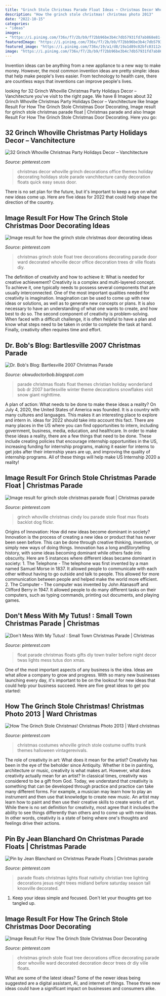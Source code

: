 ```yaml
---
title: "Grinch Stole Christmas Parade Float Ideas ~ Christmas Decor Whoville Grinch Decorations Office Themes Holiday Decorating Holidays Stole Parade Vanchitecture Candy Decoration Floats Quick Easy Seuss Door"
description: "How the grinch stole christmas! christmas photo 2013"
date: "2022-10-15"
categories:
- "ideas"
images:
- "https://i.pinimg.com/736x/f7/2b/b9/f72bb96be3b4c7db57931fd7ab868e81--whoville-costumes-christmas-photos.jpg"
featuredImage: "https://i.pinimg.com/736x/f7/2b/b9/f72bb96be3b4c7db57931fd7ab868e81--whoville-costumes-christmas-photos.jpg"
featured_image: "https://i.pinimg.com/736x/19/a1/d8/19a1d89c02bfc03112df1f7759c90ac2.jpg"
image: "https://i.pinimg.com/736x/f7/2b/b9/f72bb96be3b4c7db57931fd7ab868e81--whoville-costumes-christmas-photos.jpg"
---
```



Invention ideas can be anything from a new appliance to a new way to make money. However, the most common invention ideas are pretty simple: ideas that help make people's lives easier. From technology to health care, there are countless ways that inventions can improve people's lives.

	

		
looking for 32 Grinch Whoville Christmas Party Holidays Decor – Vanchitecture you've visit to the right page. We have 8 Images about 32 Grinch Whoville Christmas Party Holidays Decor – Vanchitecture like Image Result For How The Grinch Stole Christmas Door Decorating, Image result for grinch stole christmas parade float | Christmas parade and also Image Result For How The Grinch Stole Christmas Door Decorating. Here you go:
		
    
## 32 Grinch Whoville Christmas Party Holidays Decor – Vanchitecture

<img loading=lazy src="https://i.pinimg.com/736x/4c/82/09/4c8209f2adb55b6edf1cca02481a08f4.jpg" onerror="this.onerror=null;this.src='https://tse2.mm.bing.net/th?id=OIP.HiFluooRU31o_wdw6OlPKwHaE7&amp;pid=15.1';" alt="32 Grinch Whoville Christmas Party Holidays Decor – Vanchitecture">

_Source: pinterest.com_

>christmas decor whoville grinch decorations office themes holiday decorating holidays stole parade vanchitecture candy decoration floats quick easy seuss door. 

	

There is no set plan for the future, but it's important to keep a eye on what new ideas come up. Here are five ideas for 2022 that could help shape the direction of the country.

    
## Image Result For How The Grinch Stole Christmas Door Decorating Ideas

<img loading=lazy src="https://i.pinimg.com/736x/19/a1/d8/19a1d89c02bfc03112df1f7759c90ac2.jpg" onerror="this.onerror=null;this.src='https://tse3.mm.bing.net/th?id=OIP.8M9LW7V70mCsgi-oDcWRJwHaNK&amp;pid=15.1';" alt="Image result for how the grinch stole christmas door decorating ideas">

_Source: pinterest.com_

>christmas grinch stole float tree decorations decorating parade door ward decorated whoville decor office decoration trees dr ville floats diy. 

	

The definition of creativity and how to achieve it: What is needed for creative achievement?
Creativity is a complex and multi-layered concept. To achieve it, one typically needs to possess several components that are usually interconnected. One of the most important qualities needed for creativity is imagination. Imagination can be used to come up with new ideas or solutions, as well as to generate new concepts or plans. It is also necessary to have an understanding of what one wants to create, and how best to do so. The second component of creativity is problem-solving. When faced with a difficult challenge, it is often helpful to have a plan and know what steps need to be taken in order to complete the task at hand. Finally, creativity often requires time and effort.

    
## Dr. Bob&#039;s Blog: Bartlesville 2007 Christmas Parade

<img loading=lazy src="http://1.bp.blogspot.com/_gHxt35l6V7Y/R1M5pLn7tFI/AAAAAAAAAS8/UXsmADreH0A/s1600-R/DSC01513.JPG" onerror="this.onerror=null;this.src='https://tse2.mm.bing.net/th?id=OIP.lffCz-6HMeyV0UztKaZZLQHaFj&amp;pid=15.1';" alt="Dr. Bob&#039;s Blog: Bartlesville 2007 Christmas Parade">

_Source: okwudoctorbob.blogspot.com_

>parade christmas floats float themes christian holiday wonderland bob dr 2007 bartlesville winter theme decorations snowflakes visit snow giant nighttime. 

	

A plan of action: What needs to be done to make these ideas a reality?
On July 4, 2020, the United States of America was founded. It is a country with many cultures and languages. This makes it an interesting place to explore and intern in. ideas for 2022 should take into account this fact. There are many places in the US where you can find opportunities to intern, including government, business, media, education, and healthcare. 
In order to make these ideas a reality, there are a few things that need to be done. These include creating policies that encourage internship opportunities in the US, increasing funding for internship programs, making it easier for interns to get jobs after their internship years are up, and improving the quality of internship programs. All of these things will help make US Internship 2020 a reality!

    
## Image Result For Grinch Stole Christmas Parade Float | Christmas Parade

<img loading=lazy src="https://i.pinimg.com/736x/0b/de/65/0bde65b071b92ddfec0e339d8af6430b.jpg" onerror="this.onerror=null;this.src='https://tse1.mm.bing.net/th?id=OIP.JTOfPqByv31XgxV6Gm53fwHaLH&amp;pid=15.1';" alt="Image result for grinch stole christmas parade float | Christmas parade">

_Source: pinterest.com_

>grinch whoville christmas cindy lou parade stole float max floats backlot dog flickr. 

	

Origins of Innovation: How did new ideas become dominant in society?
Innovation is the process of creating a new idea or product that has never been seen before. This can be done through creative thinking, invention, or simply new ways of doing things. Innovation has a long andStorytelling history, with some ideas becoming dominant while others fade into obscurity. Here are 5 instances where different ideas became dominant in society: 1. The Telephone - The telephone was first invented by a man named Samuel Morse in 1837. It allowed people to communicate with each other without having to go outside and talk to people. This allowed for more communication between people and helped make the world more efficient. 2. The Computer - The computer was invented by John Atanasoff and Clifford Berry in 1947. It allowed people to do many different tasks on their computers, such as typing commands, printing out documents, and playing games.

    
## Don&#039;t Mess With My Tutus! : Small Town Christmas Parade | Christmas

<img loading=lazy src="https://i.pinimg.com/originals/71/15/92/711592d49be0d1116516b111a55c8d3d.jpg" onerror="this.onerror=null;this.src='https://tse3.mm.bing.net/th?id=OIP.Phc1JS0FpTmLkNOUEH6jVQHaFj&amp;pid=15.1';" alt="Don&#039;t Mess With My Tutus! : Small Town Christmas Parade | Christmas">

_Source: pinterest.com_

>float parade christmas floats gifts diy town trailer before night decor twas lights mess tutus don xmas. 

	

One of the most important aspects of any business is the idea. Ideas are what allow a company to grow and progress. With so many new businesses launching every day, it's important to be on the lookout for new ideas that could help your business succeed. Here are five great ideas to get you started: 

    
## How The Grinch Stole Christmas! Christmas Photo 2013 | Ward Christmas

<img loading=lazy src="https://i.pinimg.com/736x/f7/2b/b9/f72bb96be3b4c7db57931fd7ab868e81--whoville-costumes-christmas-photos.jpg" onerror="this.onerror=null;this.src='https://tse1.mm.bing.net/th?id=OIP.LWFqZJKwEwb6FlkP7MGQbQHaLZ&amp;pid=15.1';" alt="How The Grinch Stole Christmas! Christmas Photo 2013 | Ward christmas">

_Source: pinterest.com_

>christmas costumes whoville grinch stole costume outfits trunk themes halloween vintagerevivals. 

	

The role of creativity in art: What does it mean for the artist?
Creativity has been in the eye of the beholder since Antiquity. Whether it be in painting, architecture or music, creativity is what makes art. However, what does creativity actually mean for an artist? In classical times, creativity was considered to be a gift from God. Today, we understand that creativity is something that can be developed through practice and practice can take many different forms. For example, a musician may learn how to play an instrument and then use that knowledge to create new music. An artist may learn how to paint and then use their creative skills to create works of art. While there is no set definition for creativity, most agree that it includes the ability to see things differently than others and to come up with new ideas. In other words, creativity is a state of being where one's thoughts and feelings drive their actions.

    
## Pin By Jean Blanchard On Christmas Parade Floats | Christmas Parade

<img loading=lazy src="https://i.pinimg.com/736x/e7/f5/e1/e7f5e19cc46d5d4477e3e8b6f8878c63--christmas-parade-floats-christian-christmas.jpg" onerror="this.onerror=null;this.src='https://tse3.mm.bing.net/th?id=OIP.Ke3jtRjZyUnQP1CHrH0mRQHaE0&amp;pid=15.1';" alt="Pin by Jean Blanchard on Christmas Parade Floats | Christmas parade">

_Source: pinterest.com_

>parade floats christmas lights float nativity christian tree lighting decorations jesus night trees midland before saturday season tall knoxville decorated. 

	

1. Keep your ideas simple and focused. Don't let your thoughts get too tangled up.

    
## Image Result For How The Grinch Stole Christmas Door Decorating

<img loading=lazy src="https://i.pinimg.com/736x/f0/cf/4b/f0cf4b5bb57bd260ac822fa80dc59127.jpg" onerror="this.onerror=null;this.src='https://tse1.mm.bing.net/th?id=OIP.MdAXFgwN4_lCi6iA96ogAQHaNK&amp;pid=15.1';" alt="Image Result For How The Grinch Stole Christmas Door Decorating">

_Source: pinterest.com_

>christmas grinch stole float tree decorations office decorating parade door whoville ward decorated decoration decor trees dr diy ville floats. 

	

What are some of the latest ideas?
Some of the newer ideas being suggested are a digital assistant, AI, and internet of things. These three new ideas could have a significant impact on businesses and consumers alike.

